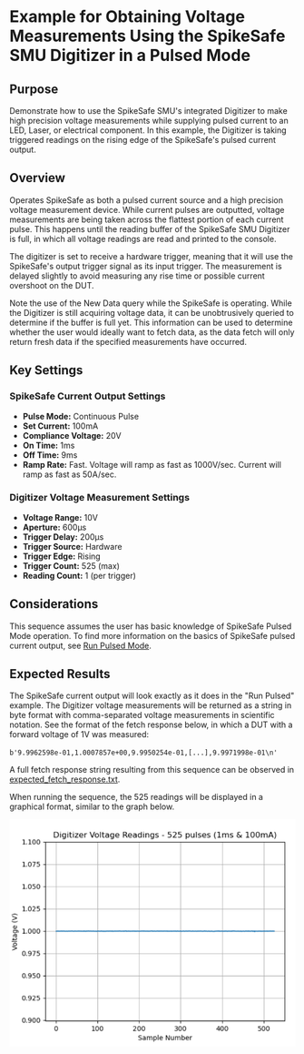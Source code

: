 # Example for Obtaining Voltage Measurements Using the SpikeSafe SMU Digitizer in a Pulsed Mode

## Purpose
Demonstrate how to use the SpikeSafe SMU's integrated Digitizer to make high precision voltage measurements while supplying pulsed current to an LED, Laser, or electrical component. In this example, the Digitizer is taking triggered readings on the rising edge of the SpikeSafe's pulsed current output.

## Overview 
Operates SpikeSafe as both a pulsed current source and a high precision voltage measurement device. While current pulses are outputted, voltage measurements are being taken across the flattest portion of each current pulse. This happens until the reading buffer of the SpikeSafe SMU Digitizer is full, in which all voltage readings are read and printed to the console.

The digitizer is set to receive a hardware trigger, meaning that it will use the SpikeSafe's output trigger signal as its input trigger. The measurement is delayed slightly to avoid measuring any rise time or possible current overshoot on the DUT.

Note the use of the New Data query while the SpikeSafe is operating. While the Digitizer is still acquiring voltage data, it can be unobtrusively queried to determine if the buffer is full yet. This information can be used to determine whether the user would ideally want to fetch data, as the data fetch will only return fresh data if the specified measurements have occurred.

## Key Settings

### SpikeSafe Current Output Settings
- **Pulse Mode:** Continuous Pulse
- **Set Current:** 100mA
- **Compliance Voltage:** 20V
- **On Time:** 1ms
- **Off Time:** 9ms
- **Ramp Rate:** Fast. Voltage will ramp as fast as 1000V/sec. Current will ramp as fast as 50A/sec.

### Digitizer Voltage Measurement Settings
- **Voltage Range:** 10V
- **Aperture:** 600µs
- **Trigger Delay:** 200µs
- **Trigger Source:** Hardware
- **Trigger Edge:** Rising
- **Trigger Count:** 525 (max)
- **Reading Count:** 1 (per trigger)

## Considerations
This sequence assumes the user has basic knowledge of SpikeSafe Pulsed Mode operation. To find more information on the basics of SpikeSafe pulsed current output, see [Run Pulsed Mode](../../run_spikesafe_operating_modes/run_pulsed).

## Expected Results
The SpikeSafe current output will look exactly as it does in the "Run Pulsed" example. The Digitizer voltage measurements will be returned as a string in byte format with comma-separated voltage measurements in scientific notation. See the format of the fetch response below, in which a DUT with a forward voltage of 1V was measured:

`b'9.9962598e-01,1.0007857e+00,9.9950254e-01,[...],9.9971998e-01\n'`

A full fetch response string resulting from this sequence can be observed in [expected_fetch_response.txt](expected_fetch_response.txt).

When running the sequence, the 525 readings will be displayed in a graphical format, similar to the graph below.

![](pulsed_voltage_readings.png)